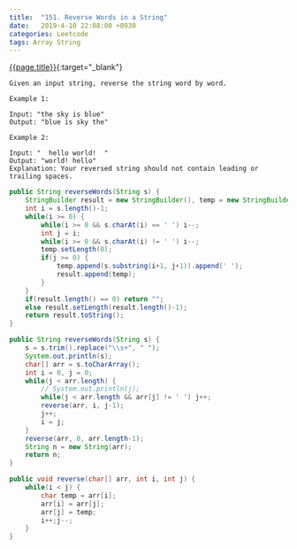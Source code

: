 ```yaml
---
title:  "151. Reverse Words in a String"
date:   2019-4-10 22:08:00 +0930
categories: Leetcode
tags: Array String
---
```


[{{page.title}}](https://leetcode.com/problems/reverse-words-in-a-string/){:target="_blank"}

    Given an input string, reverse the string word by word.

    Example 1:

    Input: "the sky is blue"
    Output: "blue is sky the"

    Example 2:

    Input: "  hello world!  "
    Output: "world! hello"
    Explanation: Your reversed string should not contain leading or trailing spaces.



```java
public String reverseWords(String s) {
    StringBuilder result = new StringBuilder(), temp = new StringBuilder();
    int i = s.length()-1;
    while(i >= 0) {
        while(i >= 0 && s.charAt(i) == ' ') i--;
        int j = i;
        while(i >= 0 && s.charAt(i) != ' ') i--;
        temp.setLength(0);
        if(j >= 0) {
            temp.append(s.substring(i+1, j+1)).append(' ');
            result.append(temp);
        }
    }
    if(result.length() == 0) return "";
    else result.setLength(result.length()-1);
    return result.toString();
}
```

```java
public String reverseWords(String s) {
    s = s.trim().replace("\\s+", " ");
    System.out.println(s);
    char[] arr = s.toCharArray();
    int i = 0, j = 0;
    while(j < arr.length) {
        // System.out.println(j);
        while(j < arr.length && arr[j] != ' ') j++;
        reverse(arr, i, j-1);
        j++;
        i = j;
    }
    reverse(arr, 0, arr.length-1);
    String n = new String(arr);
    return n;
}

public void reverse(char[] arr, int i, int j) {
    while(i < j) {
        char temp = arr[i];
        arr[i] = arr[j];
        arr[j] = temp;
        i++;j--;
    }
}
```
